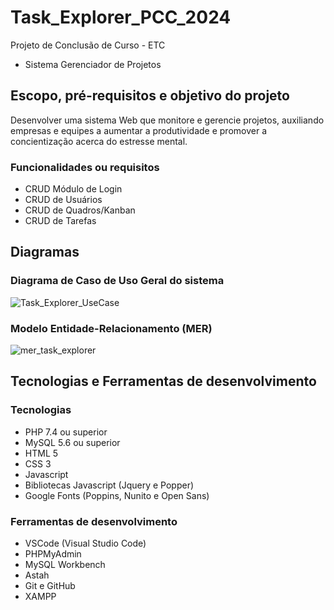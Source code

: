 # Task_Explorer_PCC_2024

Projeto de Conclusão de Curso - ETC
- Sistema Gerenciador de Projetos

## Escopo, pré-requisitos e objetivo do projeto

Desenvolver uma sistema Web que monitore e gerencie projetos, auxiliando empresas e equipes a aumentar a produtividade e promover a concientização acerca do estresse mental.

### Funcionalidades ou requisitos

- CRUD Módulo de Login
- CRUD de Usuários
- CRUD de Quadros/Kanban
- CRUD de Tarefas

## Diagramas

### Diagrama de Caso de Uso Geral do sistema

![Task_Explorer_UseCase](https://github.com/MatheusBritoDF/Task_Explorer_PCC_2024/assets/169260782/3888004d-d6ef-4242-94bc-3090db315558)

### Modelo Entidade-Relacionamento (MER)

![mer_task_explorer](https://github.com/MatheusBritoDF/Task_Explorer_PCC_2024/assets/169260782/2946aa9d-4289-4b7e-931d-14e0ddcbbb21)

## Tecnologias e Ferramentas de desenvolvimento

### Tecnologias

- PHP 7.4 ou superior
- MySQL 5.6 ou superior
- HTML 5
- CSS 3
- Javascript
- Bibliotecas Javascript (Jquery e Popper)
- Google Fonts (Poppins, Nunito e Open Sans)

### Ferramentas de desenvolvimento

- VSCode (Visual Studio Code)
- PHPMyAdmin
- MySQL Workbench
- Astah
- Git e GitHub
- XAMPP
